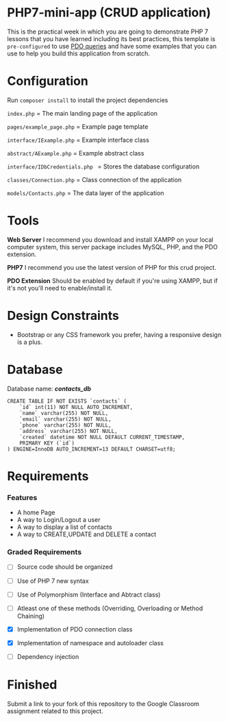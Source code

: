 # PHP7-mini-app (CRUD application)

This is the practical week in which you are going to demonstrate PHP 7 lessons that you have learned including its best practices, this template is `pre-configured` to use [PDO queries](http://zetcode.com/php/pdo/) and have some examples that you can use to help you build this application from scratch.


# Configuration

Run `composer install` to install the project dependencies

`index.php` = The main landing page of the application

`pages/example_page.php` = Example page template

`interface/IExample.php` = Example interface class

`abstract/AExample.php` = Example abstract class

`interface/IDbCredentials.php ` = Stores the database configuration

`classes/Connection.php` = Class connection of the application

`models/Contacts.php` = The data layer of the application


#  Tools

**Web Server**  I recommend you download and install XAMPP on your local computer system, this server package includes MySQL, PHP, and the PDO extension.

**PHP7**  I recommend you use the latest version of PHP for this crud project.

**PDO Extension**  Should be enabled by default if you're using XAMPP, but if it's not you'll need to enable/install it.


# Design Constraints

- Bootstrap or any CSS framework you prefer, having a responsive design is a plus.


# Database  

Database name: ***contacts_db***

```
CREATE TABLE IF NOT EXISTS `contacts` (
	`id` int(11) NOT NULL AUTO_INCREMENT,
  	`name` varchar(255) NOT NULL,
  	`email` varchar(255) NOT NULL,
  	`phone` varchar(255) NOT NULL,
  	`address` varchar(255) NOT NULL,
  	`created` datetime NOT NULL DEFAULT CURRENT_TIMESTAMP,
	PRIMARY KEY (`id`)
) ENGINE=InnoDB AUTO_INCREMENT=13 DEFAULT CHARSET=utf8;
```

#  Requirements

### Features

* A home Page
* A way to Login/Logout a user
* A way to display a list of contacts
* A way to CREATE,UPDATE and DELETE a contact

### Graded Requirements

* [ ] Source code should be organized
* [ ] Use of PHP 7 new syntax
* [ ] Use of Polymorphism (Interface and Abtract class)
* [ ] Atleast one of these methods (Overriding, Overloading or Method Chaining)
* [x] Implementation of PDO connection class
* [x] Implementation of namespace and autoloader class
* [ ] Dependency injection


# Finished 

Submit a link to your fork of this repository to the Google Classroom assignment related to this project.
